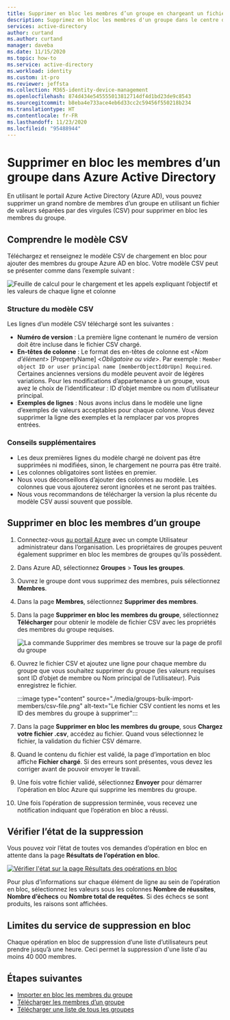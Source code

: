 ```yaml
---
title: Supprimer en bloc les membres d’un groupe en chargeant un fichier CSV - Azure Active Directory | Microsoft Docs
description: Supprimez en bloc les membres d'un groupe dans le centre d’administration Azure.
services: active-directory
author: curtand
ms.author: curtand
manager: daveba
ms.date: 11/15/2020
ms.topic: how-to
ms.service: active-directory
ms.workload: identity
ms.custom: it-pro
ms.reviewer: jeffsta
ms.collection: M365-identity-device-management
ms.openlocfilehash: 874d434e545555013812714df4d1bd23de9c8543
ms.sourcegitcommit: b8eba4e733ace4eb6d33cc2c59456f550218b234
ms.translationtype: HT
ms.contentlocale: fr-FR
ms.lasthandoff: 11/23/2020
ms.locfileid: "95488944"
---
```

# <a name="bulk-remove-group-members-in-azure-active-directory"></a>Supprimer en bloc les membres d’un groupe dans Azure Active Directory

En utilisant le portail Azure Active Directory (Azure AD), vous pouvez supprimer un grand nombre de membres d’un groupe en utilisant un fichier de valeurs séparées par des virgules (CSV) pour supprimer en bloc les membres du groupe.

## <a name="understand-the-csv-template"></a>Comprendre le modèle CSV

Téléchargez et renseignez le modèle CSV de chargement en bloc pour ajouter des membres du groupe Azure AD en bloc. Votre modèle CSV peut se présenter comme dans l’exemple suivant :

![Feuille de calcul pour le chargement et les appels expliquant l’objectif et les valeurs de chaque ligne et colonne](./media/groups-bulk-remove-members/template-example.png)

### <a name="csv-template-structure"></a>Structure du modèle CSV

Les lignes d’un modèle CSV téléchargé sont les suivantes :

- **Numéro de version** : La première ligne contenant le numéro de version doit être incluse dans le fichier CSV chargé.
- **En-têtes de colonne** : Le format des en-têtes de colonne est &lt;*Nom d’élément*&gt; [PropertyName] &lt;*Obligatoire ou vide*&gt;. Par exemple : `Member object ID or user principal name [memberObjectIdOrUpn] Required`. Certaines anciennes versions du modèle peuvent avoir de légères variations. Pour les modifications d’appartenance à un groupe, vous avez le choix de l’identificateur : ID d’objet membre ou nom d’utilisateur principal.
- **Exemples de lignes** : Nous avons inclus dans le modèle une ligne d’exemples de valeurs acceptables pour chaque colonne. Vous devez supprimer la ligne des exemples et la remplacer par vos propres entrées.

### <a name="additional-guidance"></a>Conseils supplémentaires

- Les deux premières lignes du modèle chargé ne doivent pas être supprimées ni modifiées, sinon, le chargement ne pourra pas être traité.
- Les colonnes obligatoires sont listées en premier.
- Nous vous déconseillons d’ajouter des colonnes au modèle. Les colonnes que vous ajouterez seront ignorées et ne seront pas traitées.
- Nous vous recommandons de télécharger la version la plus récente du modèle CSV aussi souvent que possible.

## <a name="to-bulk-remove-group-members"></a>Supprimer en bloc les membres d’un groupe

1. Connectez-vous [au portail Azure](https://portal.azure.com) avec un compte Utilisateur administrateur dans l’organisation. Les propriétaires de groupes peuvent également supprimer en bloc les membres de groupes qu'ils possèdent.
1. Dans Azure AD, sélectionnez **Groupes** > **Tous les groupes**.
1. Ouvrez le groupe dont vous supprimez des membres, puis sélectionnez **Membres**.
1. Dans la page **Membres**, sélectionnez **Supprimer des membres**.
1. Dans la page **Supprimer en bloc les membres du groupe**, sélectionnez **Télécharger** pour obtenir le modèle de fichier CSV avec les propriétés des membres du groupe requises.

   ![La commande Supprimer des membres se trouve sur la page de profil du groupe](./media/groups-bulk-remove-members/remove-panel.png)

1. Ouvrez le fichier CSV et ajoutez une ligne pour chaque membre du groupe que vous souhaitez supprimer du groupe (les valeurs requises sont ID d’objet de membre ou Nom principal de l’utilisateur). Puis enregistrez le fichier.

    :::image type="content" source="./media/groups-bulk-import-members/csv-file.png" alt-text="Le fichier CSV contient les noms et les ID des membres du groupe à supprimer":::

1. Dans la page **Supprimer en bloc les membres du groupe**, sous **Chargez votre fichier .csv**, accédez au fichier. Quand vous sélectionnez le fichier, la validation du fichier CSV démarre.
1. Quand le contenu du fichier est validé, la page d’importation en bloc affiche **Fichier chargé**. Si des erreurs sont présentes, vous devez les corriger avant de pouvoir envoyer le travail.
1. Une fois votre fichier validé, sélectionnez **Envoyer** pour démarrer l’opération en bloc Azure qui supprime les membres du groupe.
1. Une fois l’opération de suppression terminée, vous recevez une notification indiquant que l’opération en bloc a réussi.

## <a name="check-removal-status"></a>Vérifier l’état de la suppression

Vous pouvez voir l’état de toutes vos demandes d’opération en bloc en attente dans la page **Résultats de l’opération en bloc**.

[![Vérifier l'état sur la page Résultats des opérations en bloc](./media/groups-bulk-remove-members/bulk-center.png)](./media/groups-bulk-remove-members/bulk-center.png#lightbox)

Pour plus d’informations sur chaque élément de ligne au sein de l’opération en bloc, sélectionnez les valeurs sous les colonnes **Nombre de réussites**, **Nombre d’échecs** ou **Nombre total de requêtes**. Si des échecs se sont produits, les raisons sont affichées.

## <a name="bulk-removal-service-limits"></a>Limites du service de suppression en bloc

Chaque opération en bloc de suppression d’une liste d’utilisateurs peut prendre jusqu’à une heure. Ceci permet la suppression d'une liste d'au moins 40 000 membres.

## <a name="next-steps"></a>Étapes suivantes

- [Importer en bloc les membres du groupe](groups-bulk-import-members.md)
- [Télécharger les membres d’un groupe](groups-bulk-download-members.md)
- [Télécharger une liste de tous les groupes](groups-bulk-download.md)

